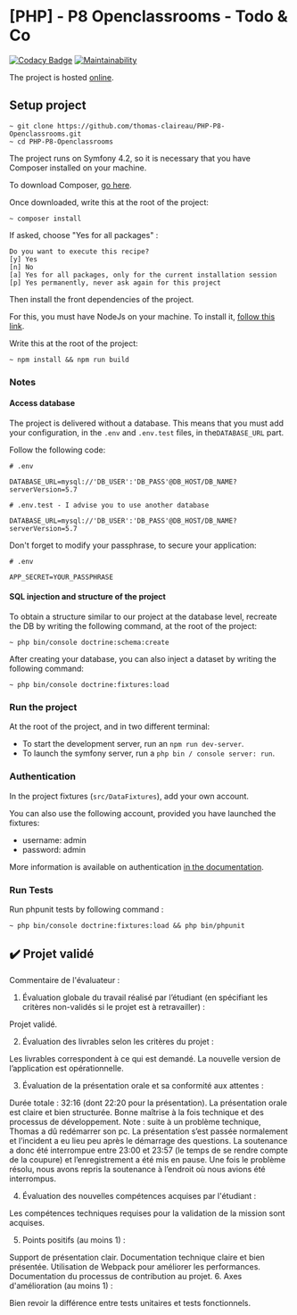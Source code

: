 # [PHP] - P8 Openclassrooms - Todo & Co

[![Codacy Badge](https://api.codacy.com/project/badge/Grade/8d419ad43d7f4a089a22d7dd81f265e1)](https://www.codacy.com/manual/thomas-claireau/PHP-P8-Openclassrooms?utm_source=github.com&utm_medium=referral&utm_content=thomas-claireau/PHP-P8-Openclassrooms&utm_campaign=Badge_Grade)
[![Maintainability](https://api.codeclimate.com/v1/badges/bf44758efb762dc82604/maintainability)](https://codeclimate.com/github/thomas-claireau/PHP-P8-Openclassrooms/maintainability)

The project is hosted [online](http://todoandco.thomas-claireau.fr/).

## Setup project

```text
~ git clone https://github.com/thomas-claireau/PHP-P8-Openclassrooms.git
~ cd PHP-P8-Openclassrooms
```

The project runs on Symfony 4.2, so it is necessary that you have Composer installed on your machine.

To download Composer, [go here](https://getcomposer.org/download/).

Once downloaded, write this at the root of the project:

```text
~ composer install
```

If asked, choose "Yes for all packages" :

```text
Do you want to execute this recipe?
[y] Yes
[n] No
[a] Yes for all packages, only for the current installation session
[p] Yes permanently, never ask again for this project
```

Then install the front dependencies of the project.

For this, you must have NodeJs on your machine. To install it, [follow this link](https://nodejs.org/en/download/).

Write this at the root of the project:

```text
~ npm install && npm run build
```

### Notes

#### Access database

The project is delivered without a database. This means that you must add your configuration, in the `.env` and `.env.test` files, in the`DATABASE_URL` part.

Follow the following code:

```text
# .env

DATABASE_URL=mysql://'DB_USER':'DB_PASS'@DB_HOST/DB_NAME?serverVersion=5.7
```

```text
# .env.test - I advise you to use another database

DATABASE_URL=mysql://'DB_USER':'DB_PASS'@DB_HOST/DB_NAME?serverVersion=5.7
```

Don't forget to modify your passphrase, to secure your application:

```text
# .env

APP_SECRET=YOUR_PASSPHRASE
```

#### SQL injection and structure of the project

To obtain a structure similar to our project at the database level, recreate the DB by writing the following command, at the root of the project:

```text
~ php bin/console doctrine:schema:create
```

After creating your database, you can also inject a dataset by writing the following command:

```text
~ php bin/console doctrine:fixtures:load
```

### Run the project

At the root of the project, and in two different terminal:

-   To start the development server, run an `npm run dev-server`.
-   To launch the symfony server, run a `php bin / console server: run`.

### Authentication

In the project fixtures (`src/DataFixtures`), add your own account.

You can also use the following account, provided you have launched the fixtures:

-   username: admin
-   password: admin

More information is available on authentication [in the documentation](https://github.com/thomas-claireau/PHP-P8-Openclassrooms/wiki/Documentation).

### Run Tests

Run phpunit tests by following command :

```
~ php bin/console doctrine:fixtures:load && php bin/phpunit
```

## ✔️ Projet validé

Commentaire de l'évaluateur :

1. Évaluation globale du travail réalisé par l’étudiant (en spécifiant les critères non-validés si le projet est à retravailler) :

Projet validé.

2. Évaluation des livrables selon les critères du projet :

Les livrables correspondent à ce qui est demandé.
La nouvelle version de l’application est opérationnelle.

3. Évaluation de la présentation orale et sa conformité aux attentes :

Durée totale : 32:16 (dont 22:20 pour la présentation).
La présentation orale est claire et bien structurée.
Bonne maîtrise à la fois technique et des processus de développement.
Note : suite à un problème technique, Thomas a dû redémarrer son pc. La présentation s’est passée normalement et l’incident a eu lieu peu après le démarrage des questions. La soutenance a donc été interrompue entre 23:00 et 23:57 (le temps de se rendre compte de la coupure) et l’enregistrement a été mis en pause. Une fois le problème résolu, nous avons repris la soutenance à l’endroit où nous avions été interrompus.

4. Évaluation des nouvelles compétences acquises par l'étudiant :

Les compétences techniques requises pour la validation de la mission sont acquises.

5. Points positifs (au moins 1) :

Support de présentation clair.
Documentation technique claire et bien présentée.
Utilisation de Webpack pour améliorer les performances.
Documentation du processus de contribution au projet.
6. Axes d'amélioration (au moins 1) :

Bien revoir la différence entre tests unitaires et tests fonctionnels.
